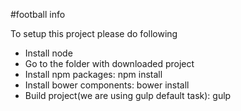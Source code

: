 #football info

To setup this project please do following
*  Install node
*  Go to the folder with downloaded project
*  Install npm packages: npm install
*  Install bower components: bower install
*  Build project(we are using gulp default task): gulp
